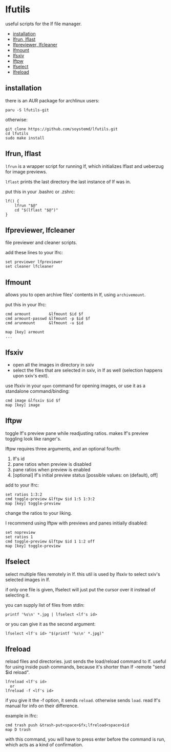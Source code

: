 # lfutils

useful scripts for the lf file manager.

* [installation](#installation)
* [lfrun, lflast](#lfrun-lflast)
* [lfpreviewer, lfcleaner](#lfpreviewer-lfcleaner)
* [lfmount](#lfmount)
* [lfsxiv](#lfsxiv)
* [lftpw](#lftpw)
* [lfselect](#lfselect)
* [lfreload](#lfreload)

## installation

there is an AUR package for archlinux users:

```
paru -S lfutils-git
```

otherwise:

```
git clone https://github.com/soystemd/lfutils.git
cd lfutils
sudo make install
```

## lfrun, lflast

`lfrun` is a wrapper script for running lf, which
initializes lflast and ueberzug for image previews.

`lflast` prints the last directory the last instance of lf was in.

put this in your .bashrc or .zshrc:

```
lf() {
    lfrun "$@"
    cd "$(lflast "$@")"
}
```

## lfpreviewer, lfcleaner

file previewer and cleaner scripts.

add these lines to your lfrc:

```
set previewer lfpreviewer
set cleaner lfcleaner
```

## lfmount

allows you to open archive files' contents in lf, using `archivemount`.

put this in your lfrc:

```
cmd armount        &lfmount $id $f
cmd armount-passwd &lfmount -p $id $f
cmd arunmount      &lfmount -u $id

map [key] armount
...
```

## lfsxiv

- open all the images in directory in sxiv
- select the files that are selected in sxiv, in lf as well
(selection happens upon sxiv's exit).

use lfsxiv in your `open` command for opening images,
or use it as a standalone command/binding:

```
cmd image &lfsxiv $id $f
map [key] image
```

## lftpw

toggle lf's preview pane while readjusting ratios.
makes lf's preview toggling look like ranger's.

lftpw requires three arguments, and an optional fourth:

1. lf's id
2. pane ratios when preview is disabled
3. pane ratios when preview is enabled
4. [optional] lf's initial preview status [possible values: on (default), off]

add to your lfrc:

```
set ratios 1:3:2
cmd toggle-preview &lftpw $id 1:5 1:3:2
map [key] toggle-preview
```

change the ratios to your liking.

I recommend using lftpw with previews and panes
initially disabled:

```
set nopreview
set ratios 1
cmd toggle-preview &lftpw $id 1 1:2 off
map [key] toggle-preview
```

## lfselect

select multiple files remotely in lf. this util is used
by lfsxiv to select sxiv's selected images in lf.

if only one file is given, lfselect will just put
the cursor over it instead of selecting it.

you can supply list of files from stdin:

```
printf '%s\n' *.jpg | lfselect <lf's id>
```

or you can give it as the second argument:

```
lfselect <lf's id> "$(printf '%s\n' *.jpg)"
```

## lfreload

reload files and directories. just sends the load/reload command to lf.
useful for using inside push commands, because it's shorter than
lf -remote "send $id reload".

```
lfreload <lf's id>
  or
lfreload -f <lf's id>
```

if you give it the -f option, it sends `reload`. otherwise sends `load`.
read lf's manual for info on their difference.

example in lfrc:

```
cmd trash push &trash-put<space>$fx;lfreload<space>$id
map D trash
```

with this command, you will have to press enter before the
command is run, which acts as a kind of confirmation.
